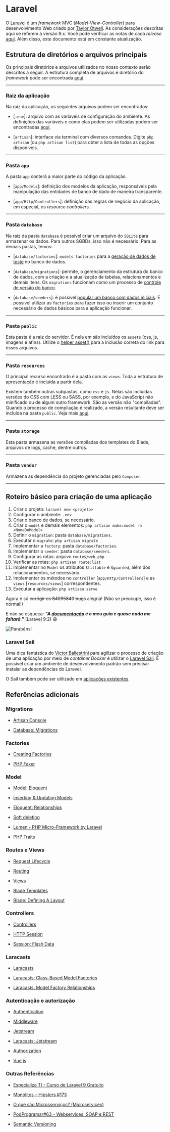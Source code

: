 # Laravel

O [Laravel](https://laravel.com/) é um *framework* MVC (*Model-View-Controller*) para desenvolvimento Web criado por [Taylor Otwell](https://github.com/taylorotwell). As considerações descritas aqui se referem à versão 9.x. Você pode verificar as notas de cada *release* [aqui](https://laravel.com/docs/releases). Além disso, este documento está em constante atualização.

## Estrutura de diretórios e arquivos principais

Os principais diretórios e arquivos utilizados no nosso contexto serão descritos a seguir. A estrutura completa de arquivos e diretório do *framework* pode ser encontrada [aqui](https://laravel.com/docs/structure).

---

### Raiz da aplicação

Na raiz da aplicação, os seguintes arquivos podem ser encontrados:

- [`.env`]: arquivo com as varíaveis de configuração do ambiente. As definições das variáveis e como elas podem ser utilizadas podem ser encontradas [aqui](https://laravel.com/docs/configuration#environment-configuration).

- [`artisan`]: interface via terminal com diversos comandos. Digite `php artisan` (ou `php artisan list`) para obter a lista de todas as opções disponíveis.

---

### Pasta `app`

A pasta `app` conterá a maior parte do código da aplicação.

- [`app/Models`]: definição dos modelos da aplicação, responsáveis pela manipulação das entidades de banco de dado de maneira transparente.

- [`app/Http/Controllers`]: definição das regras de negócio da aplicação, em especial, os *resource controllers*.

---

### Pasta `database`

Na raiz da pasta `database` é possível criar um arquivo do `SQLite` para armazenar os dados. Para outros SGBDs, isso não é necessário. Para as demais pastas, temos:

- [`database/factories`]: `models factories` para a [geração de dados de teste](https://laravel.com/docs/database-testing#creating-factories) no banco de dados.

- [`database/migrations`]: permite, o gerenciamento da estrutura do banco de dados, com a criação e a atualização de tabelas, relacionamentos e demais itens. Os `migrations` funcionam como um processo de [controle de versão do banco](https://laravel.com/docs/migrations#introduction).

- [`database/seeders`]: é possível [popular um banco com dados iniciais](https://laravel.com/docs/seeding). É possível utilizar as `factories` para fazer isso ou inserir um conjunto necessário de dados básicos para a aplicação funcionar.

---

### Pasta `public`

Esta pasta é a raiz do servidor. É nela em são incluídos os `assets` (css, js, imagens e afins).  Utilize o [helper asset()](https://laravel.com/docs/helpers#method-asset) para a inclusão correta do link para esses arquivos.

---

### Pasta `resources`

O principal recurso encontrado é a pasta com as `views`. Toda a estrutura de apresentação é incluída a partir dela.

Existem também outras subpastas, como `css` e `js`. Nelas são incluídas versões do CSS com LESS ou SASS, por exemplo, e do JavaScript não minificado ou de algum outro framework. São as versão não "compiladas". Quando o processo de compilação é realizado, a versão resultante deve ser incluída na pasta `public`. Veja mais [aqui](https://laravel.com/docs/structure#the-resources-directory).

---

### Pasta `storage`

Esta pasta armazena as versões compiladas dos templates do Blade, arquivos de logs, cache, dentre outros.

---

### Pasta `vendor`

Armazena as dependência do projeto gerenciadas pelo `Composer`.

---

## Roteiro básico para criação de uma aplicação

1. Criar o projeto: `laravel new <projeto>`
1. Configurar o ambiente: `.env`
1. Criar o banco de dados, se necessário.
1. Criar o `model` e demais elementos: `php artisan make:model -a <NomeDoModel>`
1. Definir o `migration`: pasta `database/migrations`.
1. Executar o `migrate`: `php artisan migrate`
1. Implementar a `factory`: pasta `database/factories`.
1. Implementar o `seeder`: pasta `database/seeders`.
1. Configurar as rotas: arquivo `routes/web.php`
1. Verificar as rotas: `php artisan route:list`
1. Implementar no `Model` os atributos `$fillable` e `$guarded`, além dos relacionamentos, se necessário.
1. Implementar os métodos no `controller` [`app/Http/Controllers`] e as `views` [`resources/views`] correspondentes.
1. Executar a aplicação: `php artisan serve`

Agora é só ~~corrigir os 84095840 bugs~~ alegria! (Não se preocupe, isso é normal!)

E não se esqueça: ***"A [documentação](https://laravel.com/docs/) é o meu guia e ~~quase~~ nada me faltará."*** (Laravel 9:2) :smiley:

![Parabéns!](https://media.giphy.com/media/J5Xr9k7qK5KGRi45vp/giphy.gif)

### Laravel Sail

Uma dica fantástica do [Víctor Ballestrini](https://laravel.com/docs/releases) para agilizar o processo de criação de uma aplicação por meio de *container Docker* é utilizar o [Laravel Sail](https://laravel.com/docs/sail). É possível criar um ambiente de desenvolvimento padrão sem precisar instalar as dependências do Laravel.

O Sail também pode ser utilizado em [aplicações existentes](https://laravel.com/docs/sail#installing-sail-into-existing-applications).

## Referências adicionais

### Migrations

- [Artisan Console](https://laravel.com/docs/artisan)

- [Database: Migrations](https://laravel.com/docs/migrations)

### Factories

- [Creating Factories](https://laravel.com/docs/database-testing#creating-factories)

- [PHP Faker](https://github.com/FakerPHP/Faker/)

### Model

- [Model: Eloquent](https://laravel.com/docs/eloquent)

- [Inserting & Updating Models](https://laravel.com/docs/eloquent#inserting-and-updating-models)

- [Eloquent: Relationships](https://laravel.com/docs/eloquent-relationships)

- [Soft deleting](https://laravel.com/docs/eloquent#soft-deleting)

- [Lumen - PHP Micro-Framework by Laravel](https://lumen.laravel.com/)

- [PHP Traits](https://www.php.net/manual/en/language.oop5.traits.php)

### Routes e Views

- [Request Lifecycle](https://laravel.com/docs/lifecycle)

- [Routing](https://laravel.com/docs/routing)

- [Views](https://laravel.com/docs/views)

- [Blade Templates](https://laravel.com/docs/blade)

- [Blade: Defining A Layout](https://laravel.com/docs/blade#defining-a-layout)

### Controllers

- [Controllers](https://laravel.com/docs/controllers)

- [HTTP Session](https://laravel.com/docs/session)

- [Session: Flash Data](https://laravel.com/docs/session#flash-data)

### Laracasts

- [Laracasts](https://laracasts.com)

- [Laracasts: Class-Based Model Factories](https://laracasts.com/series/whats-new-in-laravel-8/episodes/4)

- [Laracasts: Model Factory Relationships](https://laracasts.com/series/whats-new-in-laravel-8/episodes/5)

### Autenticação e autorização

- [Authentication](https://laravel.com/docs/authentication)

- [Middleware](https://laravel.com/docs/middleware)

- [Jetstream](https://jetstream.laravel.com/)

- [Laracasts: Jetstream](https://laracasts.com/series/whats-new-in-laravel-8/episodes/10)

- [Authorization](https://laravel.com/docs/authorization)

- [Vue.js](https://vuejs.org/)

### Outras Referências

- [Especializa TI - Curso de Laravel 9 Gratuito](https://academy.especializati.com/curso/laravel-9-gratuito)

- [Monolitos – Hipsters #173](https://hipsters.tech/monolitos-hipsters-173/)

- [O que são Microsserviços? (Microservices)](https://youtu.be/jSnLOoGjQ80)

- [PodProgramar#63 – Webservices: SOAP e REST](https://mundopodcast.com.br/podprogramar/63-webservices/)

- [Semantic Versioning](https://semver.org/)
